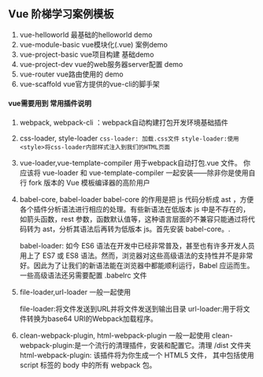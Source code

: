 ## Vue 阶梯学习案例模板
1. vue-helloworld 最基础的helloworld demo
2. vue-module-basic vue模块化(.vue) 案例demo
3. vue-project-basic vue项目构建 基础demo
4. vue-project-dev vue的web服务器server配置 demo
5. vue-router vue路由使用的 demo
6. vue-scaffold vue官方提供的vue-cli的脚手架

#### vue需要用到 常用插件说明

1. webpack, webpack-cli ：webpack自动构建打包开发环境基础插件
2. css-loader, style-loader
    `css-loader: 加载.css文件`
    `style-loader:使用<style>将css-loader内部样式注入到我们的HTML页面`

3. vue-loader,vue-template-compiler 用于webpack自动打包.vue 文件。
    你应该将 vue-loader 和 vue-template-compiler 一起安装——除非你是使用自行 fork 版本的 Vue 模板编译器的高阶用户

4. babel-core, babel-loader
    babel-core 的作用是把 js 代码分析成 ast ，方便各个插件分析语法进行相应的处理。有些新语法在低版本 js 中是不存在的，如箭头函数，rest 参数，函数默认值等，这种语言层面的不兼容只能通过将代码转为 ast，分析其语法后再转为低版本 js。首先安装 babel-core。.

    babel-loader: 如今 ES6 语法在开发中已经非常普及，甚至也有许多开发人员用上了 ES7 或 ES8 语法。然而，浏览器对这些高级语法的支持性并不是非常好。因此为了让我们的新语法能在浏览器中都能顺利运行，Babel 应运而生。一些高级语法还另需要配置 .babelrc 文件

5. file-loader,url-loader 一般一起使用

    file-loader:将文件发送到URL并将文件发送到输出目录
    url-loader:用于将文件转换为base64 URI的Webpack加载程序。

6. clean-webpack-plugin, html-webpack-plugin 一般一起使用
    clean-webpack-plugin:是一个流行的清理插件，安装和配置它。清理 /dist 文件夹
    html-webpack-plugin: 该插件将为你生成一个 HTML5 文件， 其中包括使用 script 标签的 body 中的所有 webpack 包。 